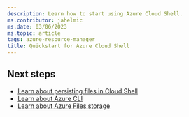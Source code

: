 ```yaml
---
description: Learn how to start using Azure Cloud Shell.
ms.contributor: jahelmic
ms.date: 03/06/2023
ms.topic: article
tags: azure-resource-manager
title: Quickstart for Azure Cloud Shell
---
```


## Next steps

- [Learn about persisting files in Cloud Shell][07]
- [Learn about Azure CLI][02]
- [Learn about Azure Files storage][01]

<!-- link references -->
[01]: ../storage/files/storage-files-introduction.md
[02]: /cli/azure/
[03]: https://portal.azure.com/
[04]: media/quickstart/choose-shell.png
[05]: media/quickstart/create-storage.png
[06]: media/quickstart/shell-icon.png
[07]: persisting-shell-storage.md
